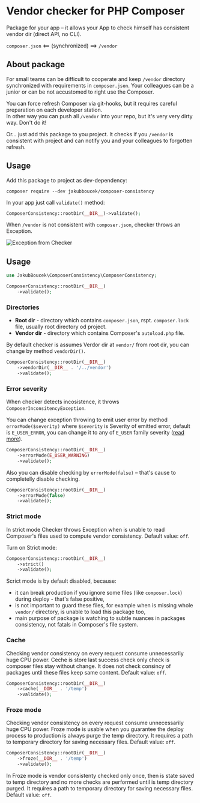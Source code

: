 # Vendor checker for PHP Composer
Package for your app – it allows your App to check himself has consistent vendor dir (direct API, no CLI).

`composer.json` <== (synchronized) ==> `/vendor`

## About package
For small teams can be difficult to cooperate and keep `/vendor` directory synchronized with requirements
in `composer.json`. Your colleagues can be a junior or can be not accustomed to right use the Composer.

You can force refresh Composer via git-hooks, but it requires careful preparation on each developer station.  
In other way you can push all `/vendor` into your repo, but it's very very dirty way. Don't do it!

Or… just add this package to you project. It checks if you `/vendor` is consistent with project and can
notify you and your colleagues to forgotten refresh.

## Usage
Add this package to project as dev-dependency:
```shell
composer require --dev jakubboucek/composer-consistency
```

In your app just call `validate()` method:
```php
ComposerConsistency::rootDir(__DIR__)->validate();
```

When `/vendor` is not consistent with `composer.json`, checker throws an Exception.

![Exception from Checker](https://cdn.jakub-boucek.cz/screenshot/190703-jptvw.png)

## Usage

```php
use JakubBoucek\ComposerConsistency\ComposerConsistency;

ComposerConsistency::rootDir(__DIR__)
    ->validate();
```

### Directories
- **Root dir** - directory which contains `composer.json`, rspt. `composer.lock` file,
usually root directory od project.
- **Vendor dir** - directory which contains Composer's `autoload.php` file.

By default checker is assumes Verdor dir at `vendor/` from root dir, you can change by method `vendorDir()`.

```php
ComposerConsistency::rootDir(__DIR__)
    ->vendorDir(__DIR__ . '/../vendor')
    ->validate();
```

### Error severity
When checker detects incosistence, it throws `ComposerInconsitencyException`. 

You can change exception throwing to emit user error by method `errorMode($severity)` where `$severity` is Severity of
emitted error, default is `E_USER_ERROR`, you can change it to any of `E_USER` family severity
([read more](https://www.php.net/manual/en/function.trigger-error.php#refsect1-function.trigger-error-parameters)).

```php
ComposerConsistency::rootDir(__DIR__)
    ->errorMode(E_USER_WARNING)
    ->validate();
```

Also you can disable checking by `errorMode(false)` – that's cause to completelly disable checking.

```php
ComposerConsistency::rootDir(__DIR__)
    ->errorMode(false)
    ->validate();
```

### Strict mode
In strict mode Checker throws Exception when is unable to read Composer's files used to
compute vendor consistency. Default value: `off`. 

Turn on Strict mode:
```php
ComposerConsistency::rootDir(__DIR__)
    ->strict()
    ->validate();
```

Scrict mode is by default disabled, because: 
- it can break production if you ignore some files (like `composer.lock`) during deploy - 
that's false positive,
- is not important to guard these files, for example when is missing whole `vendor/` directory, 
is unable to load this package too,
- main purpose of package is watching to subtle nuances in packages consistency, not fatals
in Composer's file system.

### Cache
Checking vendor consistency on every request consume unnecessarily huge CPU power. Ceche is store last success check
only check is composer files stay without change. It does not check consincy of packages until these files keep same
content. Default value: `off`.

```php
ComposerConsistency::rootDir(__DIR__)
    ->cache(__DIR__ . '/temp')
    ->validate();
```

### Froze mode
Checking vendor consistency on every request consume unnecessarily huge CPU power. Froze mode is usable when you
guarantee the deploy process to production is always purge the temp directory. It requires a path to temporary directory
for saving necessary files. Default value: `off`.

```php
ComposerConsistency::rootDir(__DIR__)
    ->froze(__DIR__ . '/temp')
    ->validate();
```

In Froze mode is vendor consistenty checked only once, then is state saved to temp directory and
no more checks are performed until is temp directory purged. It requires a path to temporary directory
for saving necessary files. Default value: `off`.
